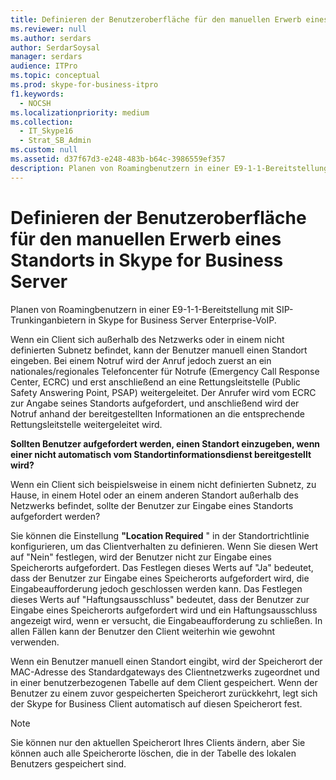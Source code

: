 ```yaml
---
title: Definieren der Benutzeroberfläche für den manuellen Erwerb eines Standorts in Skype for Business Server
ms.reviewer: null
ms.author: serdars
author: SerdarSoysal
manager: serdars
audience: ITPro
ms.topic: conceptual
ms.prod: skype-for-business-itpro
f1.keywords:
  - NOCSH
ms.localizationpriority: medium
ms.collection:
  - IT_Skype16
  - Strat_SB_Admin
ms.custom: null
ms.assetid: d37f67d3-e248-483b-b64c-3986559ef357
description: Planen von Roamingbenutzern in einer E9-1-1-Bereitstellung mit SIP-Trunkinganbietern in Skype for Business Server Enterprise-VoIP.
---
```


# <a name="define-the-user-experience-for-manually-acquiring-a-location-in-skype-for-business-server"></a>Definieren der Benutzeroberfläche für den manuellen Erwerb eines Standorts in Skype for Business Server
 
Planen von Roamingbenutzern in einer E9-1-1-Bereitstellung mit SIP-Trunkinganbietern in Skype for Business Server Enterprise-VoIP.
  
Wenn ein Client sich außerhalb des Netzwerks oder in einem nicht definierten Subnetz befindet, kann der Benutzer manuell einen Standort eingeben. Bei einem Notruf wird der Anruf jedoch zuerst an ein nationales/regionales Telefoncenter für Notrufe (Emergency Call Response Center, ECRC) und erst anschließend an eine Rettungsleitstelle (Public Safety Answering Point, PSAP) weitergeleitet. Der Anrufer wird vom ECRC zur Angabe seines Standorts aufgefordert, und anschließend wird der Notruf anhand der bereitgestellten Informationen an die entsprechende Rettungsleitstelle weitergeleitet wird. 
  
**Sollten Benutzer aufgefordert werden, einen Standort einzugeben, wenn einer nicht automatisch vom Standortinformationsdienst bereitgestellt wird?**
  
Wenn ein Client sich beispielsweise in einem nicht definierten Subnetz, zu Hause, in einem Hotel oder an einem anderen Standort außerhalb des Netzwerks befindet, sollte der Benutzer zur Eingabe eines Standorts aufgefordert werden?
    
Sie können die Einstellung **"Location Required** " in der Standortrichtlinie konfigurieren, um das Clientverhalten zu definieren. Wenn Sie diesen Wert auf "Nein" festlegen, wird der Benutzer nicht zur Eingabe eines Speicherorts aufgefordert. Das Festlegen dieses Werts auf "Ja" bedeutet, dass der Benutzer zur Eingabe eines Speicherorts aufgefordert wird, die Eingabeaufforderung jedoch geschlossen werden kann. Das Festlegen dieses Werts auf "Haftungsausschluss" bedeutet, dass der Benutzer zur Eingabe eines Speicherorts aufgefordert wird und ein Haftungsausschluss angezeigt wird, wenn er versucht, die Eingabeaufforderung zu schließen. In allen Fällen kann der Benutzer den Client weiterhin wie gewohnt verwenden.
    
Wenn ein Benutzer manuell einen Standort eingibt, wird der Speicherort der MAC-Adresse des Standardgateways des Clientnetzwerks zugeordnet und in einer benutzerbezogenen Tabelle auf dem Client gespeichert. Wenn der Benutzer zu einem zuvor gespeicherten Speicherort zurückkehrt, legt sich der Skype for Business Client automatisch auf diesen Speicherort fest. 
  
> [!NOTE]
> Sie können nur den aktuellen Speicherort Ihres Clients ändern, aber Sie können auch alle Speicherorte löschen, die in der Tabelle des lokalen Benutzers gespeichert sind. 
  

